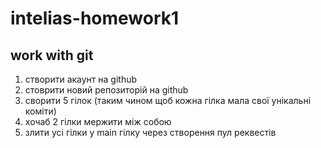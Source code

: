 # intelias-homework1


## work with git

1) створити акаунт на github
2) стоврити новий репозиторій на github
3) сворити 5 гілок (таким чином щоб кожна гілка мала свої унікальні коміти)
4) хочаб 2 гілки мержити між собою
5) злити усі гілки у main гілку через створення пул реквестів

